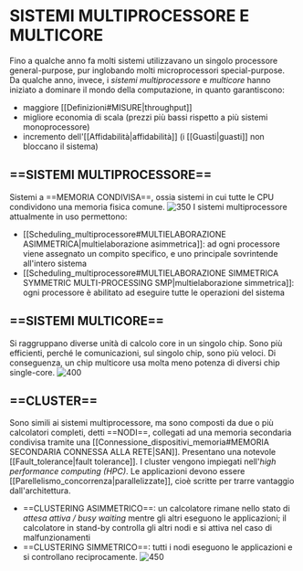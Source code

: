 # SISTEMI  MULTIPROCESSORE E MULTICORE
Fino a qualche anno fa molti sistemi utilizzavano un singolo processore general-purpose, pur inglobando molti microprocessori special-purpose. Da qualche anno, invece, i _sistemi multiprocessore_ e _multicore_ hanno iniziato a dominare il mondo della computazione, in quanto garantiscono:
- maggiore [[Definizioni#MISURE|throughput]]
- migliore economia di scala (prezzi più bassi rispetto a più sistemi monoprocessore)
- incremento dell'[[Affidabilità|affidabilità]] (i [[Guasti|guasti]] non bloccano il sistema)

## ==SISTEMI MULTIPROCESSORE==
Sistemi a ==MEMORIA CONDIVISA==, ossia sistemi in cui tutte le CPU condividono una memoria fisica comune.
![350](multiprocessore.png)
I sistemi multiprocessore attualmente in uso permettono:
- [[Scheduling_multiprocessore#MULTIELABORAZIONE ASIMMETRICA|multielaborazione asimmetrica]]: ad ogni processore viene assegnato un compito specifico, e uno principale sovrintende all'intero sistema
- [[Scheduling_multiprocessore#MULTIELABORAZIONE SIMMETRICA SYMMETRIC MULTI-PROCESSING SMP|multielaborazione simmetrica]]: ogni processore è abilitato ad eseguire tutte le operazioni del sistema

## ==SISTEMI MULTICORE==
Si raggruppano diverse unità di calcolo core in un singolo chip.
Sono più efficienti, perché le comunicazioni, sul singolo chip, sono più veloci. Di conseguenza, un chip multicore usa molta meno potenza di diversi chip single-core.
![400](multicore.png)

## ==CLUSTER==
Sono simili ai sistemi multiprocessore, ma sono composti da due o più calcolatori completi, detti ==NODI==, collegati ad una memoria secondaria condivisa tramite una [[Connessione_dispositivi_memoria#MEMORIA SECONDARIA CONNESSA ALLA RETE|SAN]].
Presentano una notevole [[Fault_tolerance|fault tolerance]]. I cluster vengono impiegati nell'_high performance computing (HPC)_. Le applicazioni devono essere [[Parellelismo_concorrenza|parallelizzate]], cioè scritte per trarre vantaggio dall'architettura.
- ==CLUSTERING ASIMMETRICO==: un calcolatore rimane nello stato di _attesa attiva / busy waiting_ mentre gli altri eseguono le applicazioni; il calcolatore in stand-by controlla gli altri nodi e si attiva nel caso di malfunzionamenti
- ==CLUSTERING SIMMETRICO==: tutti i nodi eseguono le applicazioni e si controllano reciprocamente.
![450](cluster.png)